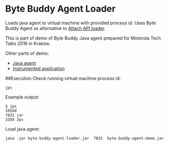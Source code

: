 # Byte Buddy Agent Loader

Loads java agent to virtual machine with provided process id. Uses Byte Buddy Agent as alternative to [Attach API loader](https://github.com/jakubhalun/tt2016_attach_api_agent_loader).

This is part of demo of Byte Buddy Java agent prepared for Motorola Tech Talks 2016 in Kraków.

Other parts of demo:

* [Java agent](https://github.com/jakubhalun/tt2016_byte_buddy_agent_demo)
* [Instrumented application](https://github.com/jakubhalun/tt2016_byte_buddy_agent_demo_instrumented_app)

##Execution
Check running virtual machine process id:

```
jps
```

Example output:

    $ jps
    10160
    7832 jar
    3356 Jps

Load java agent:

```
java -jar byte-buddy-agent-loader.jar  7832  byte-buddy-agent-demo.jar
```